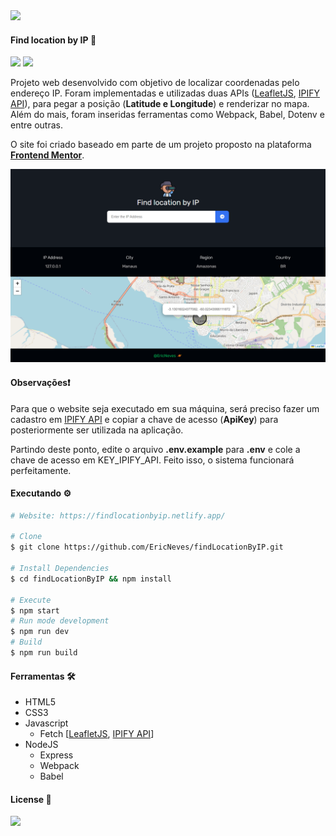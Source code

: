 <img src="https://findlocationbyip.netlify.app/images/favicon.png">

#### Find location by IP 🔎

<img src="https://img.shields.io/github/license/ericneves/findLocationByIP?color=blue&label=license&logo=appveyor&logoColor=white&style=flat-square"> <img src="https://img.shields.io/github/last-commit/ericneves/findLocationByIP?color=blue&logo=appveyor&logoColor=white&style=flat-square">

<p>Projeto web desenvolvido com objetivo de localizar coordenadas pelo endereço IP. Foram implementadas e utilizadas duas APIs (<a href="https://leafletjs.com/">LeafletJS</a>, <a href="https://www.ipify.org/">IPIFY API</a>), para pegar a posição (<b>Latitude e Longitude</b>) e renderizar no mapa. Além do mais, foram inseridas ferramentas como Webpack, Babel, Dotenv e entre outras.</p>

<p>O site foi criado baseado em parte de um projeto proposto na plataforma <a href="https://www.frontendmentor.io/challenges/ip-address-tracker-I8-0yYAH0"><b>Frontend Mentor</b></a>.</p>

<img src=".github/screenshot.png">

#### Observações❗️

<p>Para que o website seja executado em sua máquina, será preciso fazer um cadastro em <a href="https://www.ipify.org/">IPIFY API</a> e copiar a chave de acesso (<b>ApiKey</b>) para posteriormente ser utilizada na aplicação.</p>

<p>Partindo deste ponto, edite o arquivo <b>.env.example</b> para <b>.env</b> e cole a chave de acesso em KEY_IPIFY_API. Feito isso, o sistema funcionará perfeitamente.</p>

#### Executando ⚙️

```sh
# Website: https://findlocationbyip.netlify.app/

# Clone
$ git clone https://github.com/EricNeves/findLocationByIP.git

# Install Dependencies
$ cd findLocationByIP && npm install

# Execute
$ npm start
# Run mode development 
$ npm run dev
# Build
$ npm run build
```

#### Ferramentas 🛠

   * HTML5
   * CSS3
   * Javascript
     * Fetch [<a href="https://leafletjs.com/">LeafletJS</a>, <a href="https://www.ipify.org/">IPIFY API</a>]
   * NodeJS
     * Express
     * Webpack
     * Babel

#### License 📝

<img src="https://img.shields.io/github/license/ericneves/advicegenerateapp?color=critical&logo=appveyor&style=flat-square">